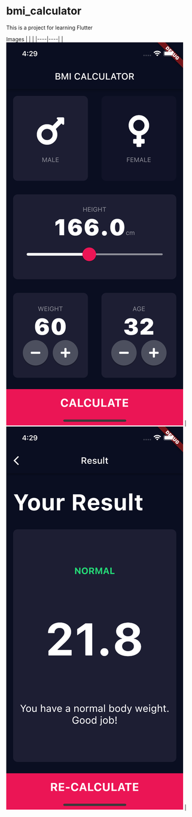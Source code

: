 # bmi_calculator

This is a project for learning Flutter

Images
|  |  |
|----|----|
|![image description](resources/result-page.png) | ![image description](resources/input-page.png) |


